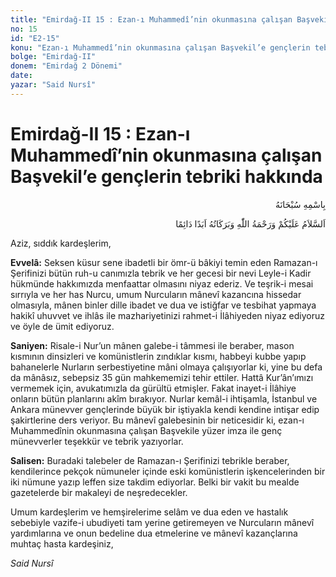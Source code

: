 ```yaml
---
title: "Emirdağ-II 15 : Ezan-ı Muhammedî’nin okunmasına çalışan Başvekil’e gençlerin tebriki hakkında"
no: 15
id: "E2-15"
konu: "Ezan-ı Muhammedî’nin okunmasına çalışan Başvekil’e gençlerin tebriki hakkında"
bolge: "Emirdağ-II"
donem: "Emirdağ 2 Dönemi"
date: 
yazar: "Said Nursî"
---
```


# Emirdağ-II 15 : Ezan-ı Muhammedî’nin okunmasına çalışan Başvekil’e gençlerin tebriki hakkında

<p class="arabic" dir="rtl" title="Meal: “Her türlü noksan sıfatlardan yüce olan Allah’ın adıyla.”">بِاسْمِهِ سُبْحَانَهُ</p>

<p class="arabic" dir="rtl" title="Meal: “Allah’ın selâmı, rahmeti ve bereketleri, ebedî ve dâimî olarak üzerinize olsun.”">اَلسَّلاَمُ عَلَيْكُمْ وَرَحْمَةُ اللّٰهِ وَبَرَكَاتُهُ اَبَدًا دَائِمًا</p>

Aziz, sıddık kardeşlerim,

**Evvelâ:** Seksen küsur sene ibadetli bir ömr-ü bâkiyi temin eden Ramazan-ı Şerifinizi bütün ruh-u canımızla tebrik ve her gecesi bir nevi Leyle-i Kadir hükmünde hakkımızda menfaattar olmasını niyaz ederiz. Ve teşrik-i mesai sırrıyla ve her has Nurcu, umum Nurcuların mânevî kazancına hissedar olmasıyla, mânen binler dille ibadet ve dua ve istiğfar ve tesbihat yapmaya hakikî uhuvvet ve ihlâs ile mazhariyetinizi rahmet-i İlâhiyeden niyaz ediyoruz ve öyle de ümit ediyoruz.

**Saniyen:** Risale-i Nur’un mânen galebe-i tâmmesi ile beraber, mason kısmının dinsizleri ve komünistlerin zındıklar kısmı, habbeyi kubbe yapıp bahanelerle Nurların serbestiyetine mâni olmaya çalışıyorlar ki, yine bu defa da mânâsız, sebepsiz 35 gün mahkememizi tehir ettiler. Hattâ Kur’ân’ımızı vermemek için, avukatımızla da gürültü etmişler. Fakat inayet-i İlâhiye onların bütün planlarını akîm bırakıyor. Nurlar kemâl-i ihtişamla, İstanbul ve Ankara münevver gençlerinde büyük bir iştiyakla kendi kendine intişar edip şakirtlerine ders veriyor. Bu mânevî galebesinin bir neticesidir ki, ezan-ı Muhammedînin okunmasına çalışan Başvekile yüzer imza ile genç münevverler teşekkür ve tebrik yazıyorlar.

**Salisen:** Buradaki talebeler de Ramazan-ı Şerifinizi tebrikle beraber, kendilerince pekçok nümuneler içinde eski komünistlerin işkencelerinden bir iki nümune yazıp leffen size takdim ediyorlar. Belki bir vakit bu mealde gazetelerde bir makaleyi de neşredecekler.

Umum kardeşlerim ve hemşirelerime selâm ve dua eden ve hastalık sebebiyle vazife-i ubudiyeti tam yerine getiremeyen ve Nurcuların mânevî yardımlarına ve onun bedeline dua etmelerine ve mânevî kazançlarına muhtaç hasta kardeşiniz,

*Said Nursî*
